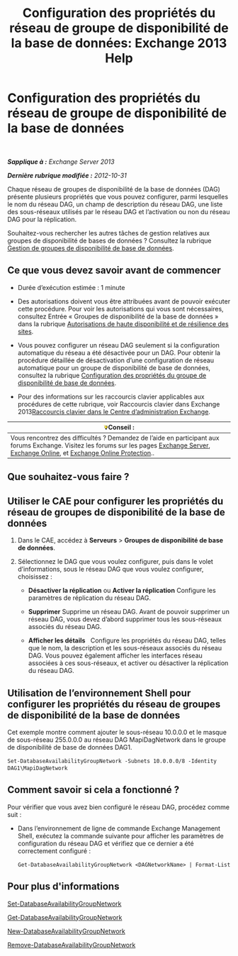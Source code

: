﻿---
title: 'Configuration des propriétés du réseau de groupe de disponibilité de la base de données: Exchange 2013 Help'
TOCTitle: Configuration des propriétés du réseau de groupe de disponibilité de la base de données
ms:assetid: 41197639-988f-476c-9788-51d5191a7dce
ms:mtpsurl: https://technet.microsoft.com/fr-fr/library/Dd297927(v=EXCHG.150)
ms:contentKeyID: 50477974
ms.date: 05/23/2018
mtps_version: v=EXCHG.150
ms.translationtype: MT
---

# Configuration des propriétés du réseau de groupe de disponibilité de la base de données

 

_**Sapplique à :** Exchange Server 2013_

_**Dernière rubrique modifiée :** 2012-10-31_

Chaque réseau de groupes de disponibilité de la base de données (DAG) présente plusieurs propriétés que vous pouvez configurer, parmi lesquelles le nom du réseau DAG, un champ de description du réseau DAG, une liste des sous-réseaux utilisés par le réseau DAG et l’activation ou non du réseau DAG pour la réplication.

Souhaitez-vous rechercher les autres tâches de gestion relatives aux groupes de disponibilité de bases de données ? Consultez la rubrique [Gestion de groupes de disponibilité de base de données](managing-database-availability-groups-exchange-2013-help.md).

## Ce que vous devez savoir avant de commencer

  - Durée d’exécution estimée : 1 minute

  - Des autorisations doivent vous être attribuées avant de pouvoir exécuter cette procédure. Pour voir les autorisations qui vous sont nécessaires, consultez Entrée « Groupes de disponibilité de la base de données » dans la rubrique [Autorisations de haute disponibilité et de résilience des sites](high-availability-and-site-resilience-permissions-exchange-2013-help.md).

  - Vous pouvez configurer un réseau DAG seulement si la configuration automatique du réseau a été désactivée pour un DAG. Pour obtenir la procédure détaillée de désactivation d’une configuration de réseau automatique pour un groupe de disponibilité de base de données, consultez la rubrique [Configuration des propriétés du groupe de disponibilité de base de données](configure-database-availability-group-properties-exchange-2013-help.md).

  - Pour des informations sur les raccourcis clavier applicables aux procédures de cette rubrique, voir Raccourcis clavier dans Exchange 2013[Raccourcis clavier dans le Centre d’administration Exchange](keyboard-shortcuts-in-the-exchange-admin-center-exchange-online-protection-help.md).

<table>
<thead>
<tr class="header">
<th><img src="images/Bb125224.tip(EXCHG.150).gif" title="Conseil" alt="Conseil" />Conseil :</th>
</tr>
</thead>
<tbody>
<tr class="odd">
<td>Vous rencontrez des difficultés ? Demandez de l’aide en participant aux forums Exchange. Visitez les forums sur les pages <a href="https://go.microsoft.com/fwlink/p/?linkid=60612">Exchange Server</a>, <a href="https://go.microsoft.com/fwlink/p/?linkid=267542">Exchange Online</a>, et <a href="https://go.microsoft.com/fwlink/p/?linkid=285351">Exchange Online Protection</a>..</td>
</tr>
</tbody>
</table>


## Que souhaitez-vous faire ?

## Utiliser le CAE pour configurer les propriétés du réseau de groupes de disponibilité de la base de données

1.  Dans le CAE, accédez à **Serveurs** \> **Groupes de disponibilité de base de données**.

2.  Sélectionnez le DAG que vous voulez configurer, puis dans le volet d’informations, sous le réseau DAG que vous voulez configurer, choisissez :
    
      - **Désactiver la réplication** ou **Activer la réplication** Configure les paramètres de réplication du réseau DAG.
    
      - **Supprimer** Supprime un réseau DAG. Avant de pouvoir supprimer un réseau DAG, vous devez d’abord supprimer tous les sous-réseaux associés du réseau DAG.
    
      - **Afficher les détails**   Configure les propriétés du réseau DAG, telles que le nom, la description et les sous-réseaux associés du réseau DAG. Vous pouvez également afficher les interfaces réseau associées à ces sous-réseaux, et activer ou désactiver la réplication du réseau DAG.

## Utilisation de l’environnement Shell pour configurer les propriétés du réseau de groupes de disponibilité de la base de données

Cet exemple montre comment ajouter le sous-réseau 10.0.0.0 et le masque de sous-réseau 255.0.0.0 au réseau DAG MapiDagNetwork dans le groupe de disponibilité de base de données DAG1.

    Set-DatabaseAvailabilityGroupNetwork -Subnets 10.0.0.0/8 -Identity DAG1\MapiDagNetwork

## Comment savoir si cela a fonctionné ?

Pour vérifier que vous avez bien configuré le réseau DAG, procédez comme suit :

  - Dans l’environnement de ligne de commande Exchange Management Shell, exécutez la commande suivante pour afficher les paramètres de configuration du réseau DAG et vérifiez que ce dernier a été correctement configuré :
    
        Get-DatabaseAvailabilityGroupNetwork <DAGNetworkName> | Format-List

## Pour plus d'informations

[Set-DatabaseAvailabilityGroupNetwork](https://technet.microsoft.com/fr-fr/library/dd298008\(v=exchg.150\))

[Get-DatabaseAvailabilityGroupNetwork](https://technet.microsoft.com/fr-fr/library/dd297938\(v=exchg.150\))

[New-DatabaseAvailabilityGroupNetwork](https://technet.microsoft.com/fr-fr/library/dd335225\(v=exchg.150\))

[Remove-DatabaseAvailabilityGroupNetwork](https://technet.microsoft.com/fr-fr/library/dd298131\(v=exchg.150\))

